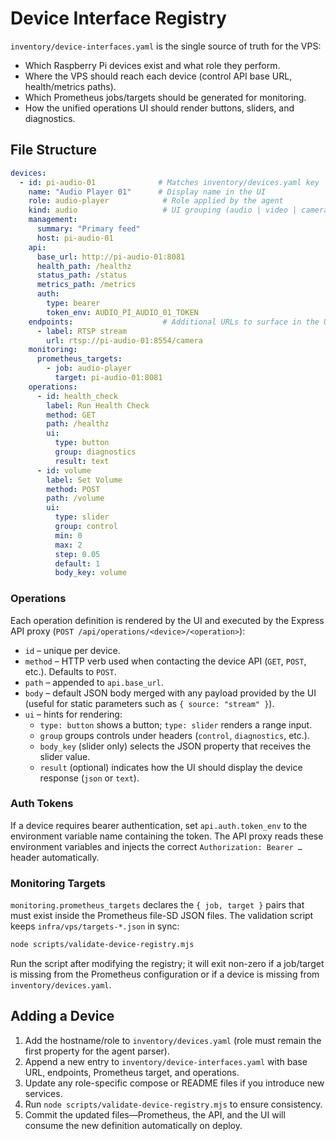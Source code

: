 # Device Interface Registry

`inventory/device-interfaces.yaml` is the single source of truth for the VPS:

- Which Raspberry Pi devices exist and what role they perform.
- Where the VPS should reach each device (control API base URL, health/metrics paths).
- Which Prometheus jobs/targets should be generated for monitoring.
- How the unified operations UI should render buttons, sliders, and diagnostics.

## File Structure

```yaml
devices:
  - id: pi-audio-01              # Matches inventory/devices.yaml key
    name: "Audio Player 01"      # Display name in the UI
    role: audio-player            # Role applied by the agent
    kind: audio                   # UI grouping (audio | video | camera)
    management:
      summary: "Primary feed"
      host: pi-audio-01
    api:
      base_url: http://pi-audio-01:8081
      health_path: /healthz
      status_path: /status
      metrics_path: /metrics
      auth:
        type: bearer
        token_env: AUDIO_PI_AUDIO_01_TOKEN
    endpoints:                    # Additional URLs to surface in the UI
      - label: RTSP stream
        url: rtsp://pi-audio-01:8554/camera
    monitoring:
      prometheus_targets:
        - job: audio-player
          target: pi-audio-01:8081
    operations:
      - id: health_check
        label: Run Health Check
        method: GET
        path: /healthz
        ui:
          type: button
          group: diagnostics
          result: text
      - id: volume
        label: Set Volume
        method: POST
        path: /volume
        ui:
          type: slider
          group: control
          min: 0
          max: 2
          step: 0.05
          default: 1
          body_key: volume
```

### Operations

Each operation definition is rendered by the UI and executed by the Express API proxy (`POST /api/operations/<device>/<operation>`):

- `id` – unique per device.
- `method` – HTTP verb used when contacting the device API (`GET`, `POST`, etc.). Defaults to `POST`.
- `path` – appended to `api.base_url`.
- `body` – default JSON body merged with any payload provided by the UI (useful for static parameters such as `{ source: "stream" }`).
- `ui` – hints for rendering:
  - `type: button` shows a button; `type: slider` renders a range input.
  - `group` groups controls under headers (`control`, `diagnostics`, etc.).
  - `body_key` (slider only) selects the JSON property that receives the slider value.
  - `result` (optional) indicates how the UI should display the device response (`json` or `text`).

### Auth Tokens

If a device requires bearer authentication, set `api.auth.token_env` to the environment variable name containing the token. The API proxy reads these environment variables and injects the correct `Authorization: Bearer …` header automatically.

### Monitoring Targets

`monitoring.prometheus_targets` declares the `{ job, target }` pairs that must exist inside the Prometheus file-SD JSON files. The validation script keeps `infra/vps/targets-*.json` in sync:

```bash
node scripts/validate-device-registry.mjs
```

Run the script after modifying the registry; it will exit non-zero if a job/target is missing from the Prometheus configuration or if a device is missing from `inventory/devices.yaml`.

## Adding a Device

1. Add the hostname/role to `inventory/devices.yaml` (role must remain the first property for the agent parser).
2. Append a new entry to `inventory/device-interfaces.yaml` with base URL, endpoints, Prometheus target, and operations.
3. Update any role-specific compose or README files if you introduce new services.
4. Run `node scripts/validate-device-registry.mjs` to ensure consistency.
5. Commit the updated files—Prometheus, the API, and the UI will consume the new definition automatically on deploy.
